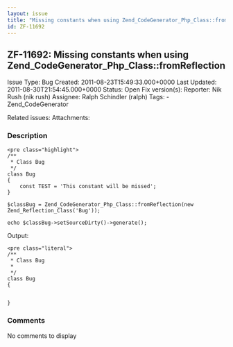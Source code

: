 ```yaml
---
layout: issue
title: "Missing constants when using Zend_CodeGenerator_Php_Class::fromReflection"
id: ZF-11692
---
```


ZF-11692: Missing constants when using Zend\_CodeGenerator\_Php\_Class::fromReflection
--------------------------------------------------------------------------------------

 Issue Type: Bug Created: 2011-08-23T15:49:33.000+0000 Last Updated: 2011-08-30T21:54:45.000+0000 Status: Open Fix version(s): 
 Reporter:  Nik Rush (nik rush)  Assignee:  Ralph Schindler (ralph)  Tags: - Zend\_CodeGenerator
 
 Related issues: 
 Attachments: 
### Description

 
    <pre class="highlight">
    /**
     * Class Bug
     */
    class Bug
    {
        const TEST = 'This constant will be missed';
    }
    
    $classBug = Zend_CodeGenerator_Php_Class::fromReflection(new Zend_Reflection_Class('Bug'));
    
    echo $classBug->setSourceDirty()->generate();


Output:

 
    <pre class="literal">
    /**
     * Class Bug
     *
     */
    class Bug
    {
    
    
    }


 

 

### Comments

No comments to display